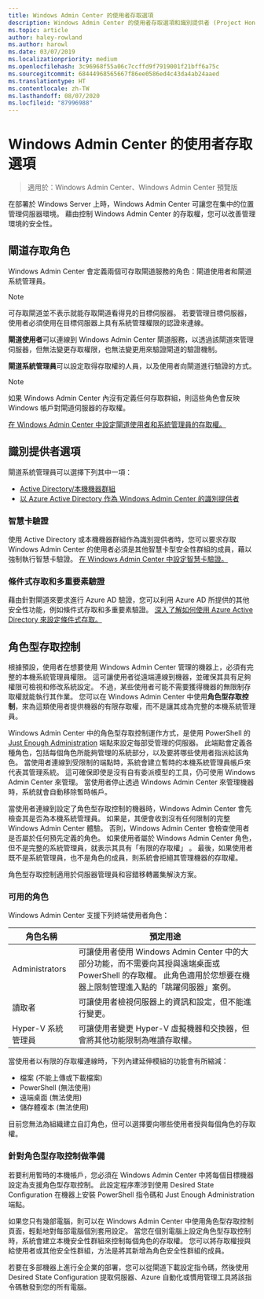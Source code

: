 ```yaml
---
title: Windows Admin Center 的使用者存取選項
description: Windows Admin Center 的使用者存取選項和識別提供者 (Project Honolulu)
ms.topic: article
author: haley-rowland
ms.author: harowl
ms.date: 03/07/2019
ms.localizationpriority: medium
ms.openlocfilehash: 3c96968f55a06c7ccffd9f7919001f21bff6a75c
ms.sourcegitcommit: 68444968565667f86ee0586ed4c43da4ab24aaed
ms.translationtype: HT
ms.contentlocale: zh-TW
ms.lasthandoff: 08/07/2020
ms.locfileid: "87996988"
---
```

# <a name="user-access-options-with-windows-admin-center"></a>Windows Admin Center 的使用者存取選項

>適用於：Windows Admin Center、Windows Admin Center 預覽版

在部署於 Windows Server 上時，Windows Admin Center 可讓您在集中的位置管理伺服器環境。 藉由控制 Windows Admin Center 的存取權，您可以改善管理環境的安全性。

## <a name="gateway-access-roles"></a>閘道存取角色

Windows Admin Center 會定義兩個可存取閘道服務的角色：閘道使用者和閘道系統管理員。

> [!NOTE]
> 可存取閘道並不表示就能存取閘道看得見的目標伺服器。 若要管理目標伺服器，使用者必須使用在目標伺服器上具有系統管理權限的認證來連線。

**閘道使用者**可以連線到 Windows Admin Center 閘道服務，以透過該閘道來管理伺服器，但無法變更存取權限，也無法變更用來驗證閘道的驗證機制。

**閘道系統管理員**可以設定取得存取權的人員，以及使用者向閘道進行驗證的方式。

>[!NOTE]
> 如果 Windows Admin Center 內沒有定義任何存取群組，則這些角色會反映 Windows 帳戶對閘道伺服器的存取權。

[在 Windows Admin Center 中設定閘道使用者和系統管理員的存取權。](../configure/user-access-control.md)

## <a name="identity-provider-options"></a>識別提供者選項

閘道系統管理員可以選擇下列其中一項：

 - [Active Directory/本機機器群組](../configure/user-access-control.md#active-directory-or-local-machine-groups)
 - [以 Azure Active Directory 作為 Windows Admin Center 的識別提供者](../configure/user-access-control.md#azure-active-directory)


### <a name="smartcard-authentication"></a>智慧卡驗證

使用 Active Directory 或本機機器群組作為識別提供者時，您可以要求存取 Windows Admin Center 的使用者必須是其他智慧卡型安全性群組的成員，藉以強制執行智慧卡驗證。 [在 Windows Admin Center 中設定智慧卡驗證。](../configure/user-access-control.md#active-directory-or-local-machine-groups)

### <a name="conditional-access-and-multi-factor-authentication"></a>條件式存取和多重要素驗證

藉由針對閘道來要求進行 Azure AD 驗證，您可以利用 Azure AD 所提供的其他安全性功能，例如條件式存取和多重要素驗證。 [深入了解如何使用 Azure Active Directory 來設定條件式存取。](/azure/active-directory/active-directory-conditional-access-azure-portal-get-started)

## <a name="role-based-access-control"></a>角色型存取控制

根據預設，使用者在想要使用 Windows Admin Center 管理的機器上，必須有完整的本機系統管理員權限。
這可讓使用者從遠端連線到機器，並確保其具有足夠權限可檢視和修改系統設定。
不過，某些使用者可能不需要獲得機器的無限制存取權就能執行其作業。
您可以在 Windows Admin Center 中使用**角色型存取控制**，來為這類使用者提供機器的有限存取權，而不是讓其成為完整的本機系統管理員。

Windows Admin Center 中的角色型存取控制運作方式，是使用 PowerShell 的 [Just Enough Administration](https://aka.ms/jeadocs) 端點來設定每部受管理的伺服器。
此端點會定義各種角色，包括每個角色所能夠管理的系統部分，以及要將哪些使用者指派給該角色。
當使用者連線到受限制的端點時，系統會建立暫時的本機系統管理員帳戶來代表其管理系統。
這可確保即使是沒有自有委派模型的工具，仍可使用 Windows Admin Center 來管理。
當使用者停止透過 Windows Admin Center 來管理機器時，系統就會自動移除暫時帳戶。

當使用者連線到設定了角色型存取控制的機器時，Windows Admin Center 會先檢查其是否為本機系統管理員。
如果是，其便會收到沒有任何限制的完整 Windows Admin Center 體驗。
否則，Windows Admin Center 會檢查使用者是否屬於任何預先定義的角色。
如果使用者屬於 Windows Admin Center 角色，但不是完整的系統管理員，就表示其具有「有限的存取權」  。
最後，如果使用者既不是系統管理員，也不是角色的成員，則系統會拒絕其管理機器的存取權。

角色型存取控制適用於伺服器管理員和容錯移轉叢集解決方案。

### <a name="available-roles"></a>可用的角色

Windows Admin Center 支援下列終端使用者角色：

角色名稱 | 預定用途
----------|-------------
Administrators | 可讓使用者使用 Windows Admin Center 中的大部分功能，而不需要向其授與遠端桌面或 PowerShell 的存取權。 此角色適用於您想要在機器上限制管理進入點的「跳躍伺服器」案例。
讀取者 | 可讓使用者檢視伺服器上的資訊和設定，但不能進行變更。
Hyper-V 系統管理員 | 可讓使用者變更 Hyper-V 虛擬機器和交換器，但會將其他功能限制為唯讀存取權。

當使用者以有限的存取權連線時，下列內建延伸模組的功能會有所縮減：

- 檔案 (不能上傳或下載檔案)
- PowerShell (無法使用)
- 遠端桌面 (無法使用)
- 儲存體複本 (無法使用)

目前您無法為組織建立自訂角色，但可以選擇要向哪些使用者授與每個角色的存取權。

### <a name="preparing-for-role-based-access-control"></a>針對角色型存取控制做準備

若要利用暫時的本機帳戶，您必須在 Windows Admin Center 中將每個目標機器設定為支援角色型存取控制。
此設定程序牽涉到使用 Desired State Configuration 在機器上安裝 PowerShell 指令碼和 Just Enough Administration 端點。

如果您只有幾部電腦，則可以在 Windows Admin Center 中使用角色型存取控制頁面，輕鬆地對每部電腦個別套用設定。
當您在個別電腦上設定角色型存取控制時，系統會建立本機安全性群組來控制每個角色的存取權。
您可以將存取權授與給使用者或其他安全性群組，方法是將其新增為角色安全性群組的成員。

若要在多部機器上進行全企業的部署，您可以從閘道下載設定指令碼，然後使用 Desired State Configuration 提取伺服器、Azure 自動化或慣用管理工具將該指令碼散發到您的所有電腦。